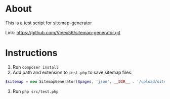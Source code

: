 # About

This is a test script for sitemap-generator

Link: https://github.com/Vinex56/sitemap-generator.git

# Instructions

1. Run `composer install`
2. Add path and extension to `test.php` to save sitemap files:
```php
$sitemap = new SitemapGenerator($pages, 'json', __DIR__ . '/upload/sitemap.json');
```
3. Run `php src/test.php`
